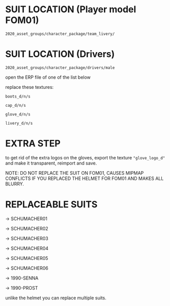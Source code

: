 # SUIT LOCATION (Player model FOM01)

`2020_asset_groups/character_package/team_livery/`

# SUIT LOCATION (Drivers)

`2020_asset_groups/character_package/drivers/male`

open the ERP file of one of the list below

replace these textures:

`boots_d/n/s`

`cap_d/n/s`

`glove_d/n/s`

`livery_d/n/s`

# EXTRA STEP

to get rid of the extra logos on the gloves, export the texture `"glove_logo_d"` and make it transparent, reimport and save.


NOTE: DO NOT REPLACE THE SUIT ON FOM01, CAUSES MIPMAP CONFLICTS IF YOU REPLACED THE HELMET FOR FOM01 AND MAKES ALL BLURRY.

# REPLACEABLE SUITS

-> SCHUMACHER01

-> SCHUMACHER02

-> SCHUMACHER03

-> SCHUMACHER04

-> SCHUMACHER05

-> SCHUMACHER06

-> 1990-SENNA

-> 1990-PROST

unlike the helmet you can replace multiple suits.
